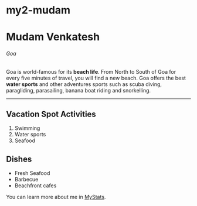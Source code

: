 # my2-mudam
# Mudam Venkatesh
###### Goa
Goa is world-famous for its **beach life**. From North to South of Goa for every five minutes of travel, you will find a new beach. Goa offers the best **water sports** and other adventures sports such as scuba diving, paragliding, parasailing, banana boat riding and snorkelling.

---
## Vacation Spot Activities
1. Swimming
2. Water sports
3. Seafood

## Dishes
- Fresh Seafood
- Barbecue
- Beachfront cafes


You can learn more about me in [MyStats](MyStats.md).